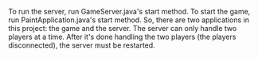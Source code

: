 To run the server, run GameServer.java's start method. To start the game, run PaintApplication.java's start method. So, there are two applications in this project: the game and the server. The server can only handle two players at a time. After it's done handling the two players (the players disconnected), the server must be restarted.

